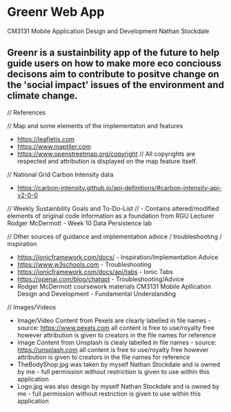 # Greenr Web App
CM3131 Mobile Application Design and Development 
Nathan Stockdale

Greenr is a sustainbility app of the future to help guide users on how to make more eco conciouss decisons aim to contribute to positve change on the  'social impact' issues of the environment and climate change.
-------
// References 

// Map and some elements of the implementaton and features
- https://leafletjs.com 
- https://www.maptiler.com 
- https://www.openstreetmap.org/copyright 
// All copyrights are respected and attribution is displayed on the map feature itself. 

// National Grid Carbon Intensity data 
- https://carbon-intensity.github.io/api-definitions/#carbon-intensity-api-v2-0-0

// Weekly Sustainbility Goals and To-Do-List
// - Contains altered/modified elements of original code information as a foundation from RGU Lecturer Rodger McDermott - Week 10 Data Persistence lab

// Other sources of guidance and implementation advice / troubleshooting / inspiration 
- https://ionicframework.com/docs/ - Inspiration/Implementation Advice 
- https://www.w3schools.com - Troubleshooting
- https://ionicframework.com/docs/api/tabs - Ionic Tabs 
- https://openai.com/blog/chatgpt - Troubleshooting/Advice 
 - Rodger McDermott coursework materials CM3131 Mobile Apllication Design and Development - Fundamental Understanding 

// Images/Videos 
- Image/Video Content from Pexels are clearly labelled in file names - source: https://www.pexels.com all content is free to use/royalty free however attribution is given to creators in the file names for reference
-  Image Content from Unsplash is clealy labelled in file names - source: https://unsplash.com all content is free to use/royalty free however attribution is given to creators in the file names for reference
- TheBodyShop.jpg was taken by myself Nathan Stockdale and is owned by me - full permission without restriction is given to use within this application 
- Logo.jpg was also design by myself Nathan Stockdale and is owned by me - full permission without restriction is given to use within this application 
